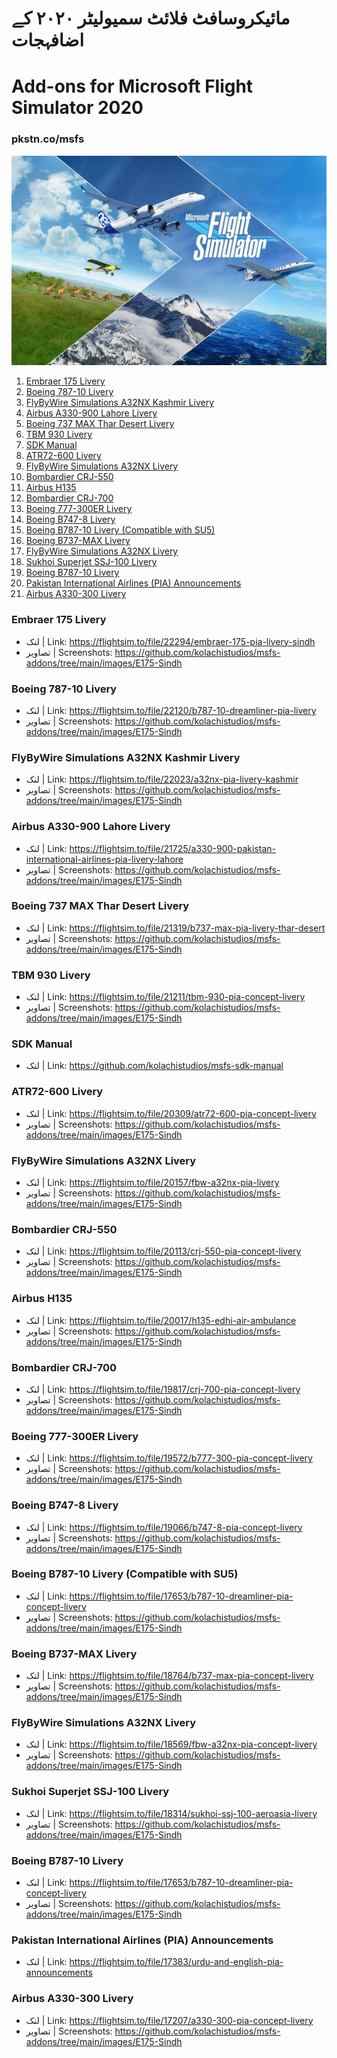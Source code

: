 # مائیکروسافٹ فلائٹ سمیولیٹر ٢٠٢٠ کے اضافہجات
# Add-ons for Microsoft Flight Simulator 2020
### pkstn.co/msfs

![MSFS Add-ons](https://github.com/kolachistudios/msfs-addons/blob/main/images/msfs-bg.jpg?raw=true)

1. [Embraer 175 Livery](#embraer-175-livery)
1. [Boeing 787-10 Livery](#boeing-787-10-livery)
1. [FlyByWire Simulations A32NX Kashmir Livery](#flybywire-simulations-a32nx-kashmir-livery)
1. [Airbus A330-900 Lahore Livery](#airbus-a330-900-lahore-livery)
1. [Boeing 737 MAX Thar Desert Livery](#boeing-737-max-thar-desert-livery)
1. [TBM 930 Livery](#tbm-930-livery)
1. [SDK Manual](#sdk-manual)
1. [ATR72-600 Livery](#atr72-600-livery)
1. [FlyByWire Simulations A32NX Livery](#flybywire-simulations-a32nx-livery)
1. [Bombardier CRJ-550](#bombardier-crj-550)
1. [Airbus H135](#airbus-h135)
1. [Bombardier CRJ-700](#bombardier-crj-700)
1. [Boeing 777-300ER Livery](#boeing-777-300er-livery)
1. [Boeing B747-8 Livery](#boeing-b747-8-livery)
1. [Boeing B787-10 Livery (Compatible with SU5)](#boeing-b787-10-livery-compatible-with-su5)
1. [Boeing B737-MAX Livery](#boeing-b737-max-livery)
1. [FlyByWire Simulations A32NX Livery](#flybywire-simulations-a32nx-livery)
1. [Sukhoi Superjet SSJ-100 Livery](#sukhoi-superjet-ssj-100-livery)
1. [Boeing B787-10 Livery](#boeing-b787-10-livery)
1. [Pakistan International Airlines (PIA) Announcements](#pakistan-international-airlines-pia-announcements)
1. [Airbus A330-300 Livery](#airbus-a330-300-livery)

### Embraer 175 Livery
- لنک | Link: https://flightsim.to/file/22294/embraer-175-pia-livery-sindh
- تصاویر | Screenshots: https://github.com/kolachistudios/msfs-addons/tree/main/images/E175-Sindh

### Boeing 787-10 Livery
- لنک | Link: https://flightsim.to/file/22120/b787-10-dreamliner-pia-livery
- تصاویر | Screenshots: https://github.com/kolachistudios/msfs-addons/tree/main/images/E175-Sindh

### FlyByWire Simulations A32NX Kashmir Livery
- لنک | Link: https://flightsim.to/file/22023/a32nx-pia-livery-kashmir
- تصاویر | Screenshots: https://github.com/kolachistudios/msfs-addons/tree/main/images/E175-Sindh

### Airbus A330-900 Lahore Livery
- لنک | Link: https://flightsim.to/file/21725/a330-900-pakistan-international-airlines-pia-livery-lahore
- تصاویر | Screenshots: https://github.com/kolachistudios/msfs-addons/tree/main/images/E175-Sindh

### Boeing 737 MAX Thar Desert Livery
- لنک | Link: https://flightsim.to/file/21319/b737-max-pia-livery-thar-desert
- تصاویر | Screenshots: https://github.com/kolachistudios/msfs-addons/tree/main/images/E175-Sindh

### TBM 930 Livery
- لنک | Link: https://flightsim.to/file/21211/tbm-930-pia-concept-livery
- تصاویر | Screenshots: https://github.com/kolachistudios/msfs-addons/tree/main/images/E175-Sindh

### SDK Manual
- لنک | Link: https://github.com/kolachistudios/msfs-sdk-manual

### ATR72-600 Livery
- لنک | Link: https://flightsim.to/file/20309/atr72-600-pia-concept-livery
- تصاویر | Screenshots: https://github.com/kolachistudios/msfs-addons/tree/main/images/E175-Sindh

### FlyByWire Simulations A32NX Livery
- لنک | Link: https://flightsim.to/file/20157/fbw-a32nx-pia-livery
- تصاویر | Screenshots: https://github.com/kolachistudios/msfs-addons/tree/main/images/E175-Sindh

### Bombardier CRJ-550
- لنک | Link: https://flightsim.to/file/20113/crj-550-pia-concept-livery
- تصاویر | Screenshots: https://github.com/kolachistudios/msfs-addons/tree/main/images/E175-Sindh

### Airbus H135
- لنک | Link: https://flightsim.to/file/20017/h135-edhi-air-ambulance
- تصاویر | Screenshots: https://github.com/kolachistudios/msfs-addons/tree/main/images/E175-Sindh

### Bombardier CRJ-700
- لنک | Link: https://flightsim.to/file/19817/crj-700-pia-concept-livery
- تصاویر | Screenshots: https://github.com/kolachistudios/msfs-addons/tree/main/images/E175-Sindh

### Boeing 777-300ER Livery
- لنک | Link: https://flightsim.to/file/19572/b777-300-pia-concept-livery
- تصاویر | Screenshots: https://github.com/kolachistudios/msfs-addons/tree/main/images/E175-Sindh

### Boeing B747-8 Livery
- لنک | Link: https://flightsim.to/file/19066/b747-8-pia-concept-livery
- تصاویر | Screenshots: https://github.com/kolachistudios/msfs-addons/tree/main/images/E175-Sindh

### Boeing B787-10 Livery (Compatible with SU5)
- لنک | Link: https://flightsim.to/file/17653/b787-10-dreamliner-pia-concept-livery
- تصاویر | Screenshots: https://github.com/kolachistudios/msfs-addons/tree/main/images/E175-Sindh

### Boeing B737-MAX Livery
- لنک | Link: https://flightsim.to/file/18764/b737-max-pia-concept-livery
- تصاویر | Screenshots: https://github.com/kolachistudios/msfs-addons/tree/main/images/E175-Sindh

### FlyByWire Simulations A32NX Livery
- لنک | Link: https://flightsim.to/file/18569/fbw-a32nx-pia-concept-livery
- تصاویر | Screenshots: https://github.com/kolachistudios/msfs-addons/tree/main/images/E175-Sindh

### Sukhoi Superjet SSJ-100 Livery
- لنک | Link: https://flightsim.to/file/18314/sukhoi-ssj-100-aeroasia-livery
- تصاویر | Screenshots: https://github.com/kolachistudios/msfs-addons/tree/main/images/E175-Sindh

### Boeing B787-10 Livery
- لنک | Link: https://flightsim.to/file/17653/b787-10-dreamliner-pia-concept-livery
- تصاویر | Screenshots: https://github.com/kolachistudios/msfs-addons/tree/main/images/E175-Sindh

### Pakistan International Airlines (PIA) Announcements
- لنک | Link: https://flightsim.to/file/17383/urdu-and-english-pia-announcements

### Airbus A330-300 Livery
- لنک | Link: https://flightsim.to/file/17207/a330-300-pia-concept-livery
- تصاویر | Screenshots: https://github.com/kolachistudios/msfs-addons/tree/main/images/E175-Sindh

